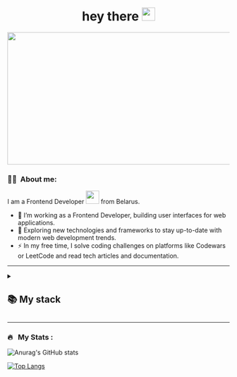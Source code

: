 <h1 align="center">
  hey there
  <img src="https://media.giphy.com/media/hvRJCLFzcasrR4ia7z/giphy.gif" width="30px"/>
</h1>
<div align="center">
  <img src="https://media.giphy.com/media/dWesBcTLavkZuG35MI/giphy.gif" width="600" height="300"/>
</div>

### 👨‍💻 &nbsp;About me:
I am a Frontend Developer <img src="https://media.giphy.com/media/WUlplcMpOCEmTGBtBW/giphy.gif" width="30"> from Belarus.

- 🔭 I’m working as a Frontend Developer, building user interfaces for web applications.
- 🌱 Exploring new technologies and frameworks to stay up-to-date with modern web development trends.
- ⚡ In my free time, I solve coding challenges on platforms like Codewars or LeetCode and read tech articles and documentation.

---

<details align="left">
  <summary><h2><b>📚 My stack</b></h2></summary>
  <p>
    <h3>Langs</h3>
    <img src="https://skillicons.dev/icons?i=javascript,py,ts,php,mysql&perline=7" />
    <h3>Frameworks / Tools</h3>
    <img src="https://skillicons.dev/icons?i=linux,react,vue,nodejs,fastapi,bootstrap,ps,figma,git&perline=7" />
    <h3>Software</h3>
    <img src="https://skillicons.dev/icons?i=vscode,visualstudio&perline=7" />
    <br>
  </p>
</details>

---

### 🔥 &nbsp; My Stats :

![Anurag's GitHub stats](https://github-readme-stats.vercel.app/api?username=deathxdder&show_icons=true&theme=dark)

[![Top Langs](https://github-readme-stats.vercel.app/api/top-langs/?username=anuraghazra&layout=donut-vertical&theme=vision-friendly-dark)](https://github.com/anuraghazra/github-readme-stats)
